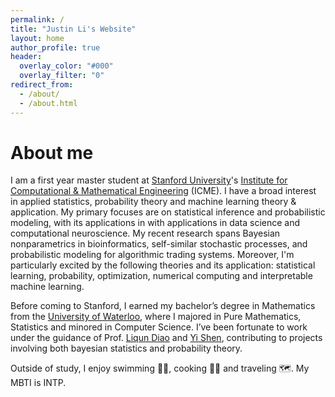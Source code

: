 ```yaml
---
permalink: /
title: "Justin Li's Website"
layout: home
author_profile: true
header:
  overlay_color: "#000"
  overlay_filter: "0"
redirect_from: 
  - /about/
  - /about.html
---
```


# About me
I am a first year master student at [Stanford University](https://www.stanford.edu/)'s [Institute for Computational & Mathematical Engineering](https://icme.stanford.edu/) (ICME). I have a broad interest in applied statistics, probability theory and machine learning theory & application. My primary focuses are on statistical inference and probabilistic modeling, with its applications in with applications in data science and computational neuroscience. My recent research spans Bayesian nonparametrics in bioinformatics, self-similar stochastic processes, and probabilistic modeling for algorithmic trading systems.  Moreover, I'm particularly excited by the following theories and its application: statistical learning, probability, optimization, numerical computing and interpretable machine learning.

Before coming to Stanford, I earned my bachelor’s degree in Mathematics from the [University of Waterloo](https://uwaterloo.ca/), where I majored in Pure Mathematics, Statistics and minored in Computer Science. I’ve been fortunate to work under the guidance of Prof. [Liqun Diao](http://liqundiao.com/) and [Yi Shen](https://sites.google.com/site/yishenenglish/), contributing to projects involving both bayesian statistics and probability theory.

Outside of study, I enjoy swimming 🏊‍♀️, cooking 👨‍🍳 and traveling 🗺. My MBTI is INTP.
